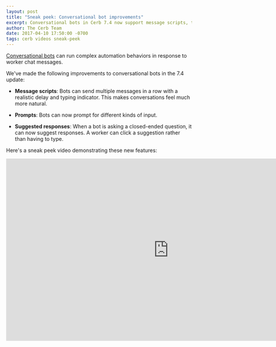 ```yaml
---
layout: post
title: "Sneak peek: Conversational bot improvements"
excerpt: Conversational bots in Cerb 7.4 now support message scripts, typing indicator, suggested responses, and prompts.
author: The Cerb Team
date: 2017-04-10 17:50:00 -0700
tags: cerb videos sneak-peek
---
```


[Conversational bots](/guides/bots/conversational-bots/) can run complex automation behaviors in response to worker chat messages.

We've made the following improvements to conversational bots in the 7.4 update:

* **Message scripts**: Bots can send multiple messages in a row with a realistic delay and typing indicator. This makes conversations feel much more natural.

* **Prompts**: Bots can now prompt for different kinds of input.

* **Suggested responses**: When a bot is asking a closed-ended question, it can now suggest responses. A worker can click a suggestion rather than having to type.

Here's a sneak peek video demonstrating these new features:

<iframe src="https://www.facebook.com/plugins/video.php?href=https%3A%2F%2Fwww.facebook.com%2Fcerbapp%2Fvideos%2F1594747110565339%2F&show_text=0&width=880" width="880" height="495" style="border:none;overflow:hidden" scrolling="no" frameborder="0" allowTransparency="true" allowFullScreen="true"></iframe>